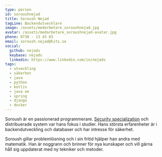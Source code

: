 ```yaml
---
type: person
id: soroushnejad
title: Soroush Nejad
tagLine: Backendutvecklare
image: /assets/medarbetare_soroushnejad.jpg
avatar: /assets/medarbetare_soroushnejad-avatar.jpg
phone: 0738 - 13 43 83
email: soroush.nejad@kits.se
social:
  github: nejads
  keybase: nejads
  linkedin: https://www.linkedin.com/in/nejads
tags:
  - utveckling
  - säkerhet
  - java
  - python
  - kotlin
  - java ee
  - spring
  - django
  - docker
---
```


Soroush är en passionerad programmerare. [Security specialization](http://www.cse.chalmers.se/edu/master/secspec/) och distribuerade system var hans fokus i studier. Hans största erfarenheter är i backendutveckling och databaser och har intresse för säkerhet.

Soroush gillar problemlösning och i sin fritid hjälper han andra med matematik. Han är noggrann och brinner för nya kunskaper och vill gärna håll sig uppdaterat med ny tekniker och metoder.

